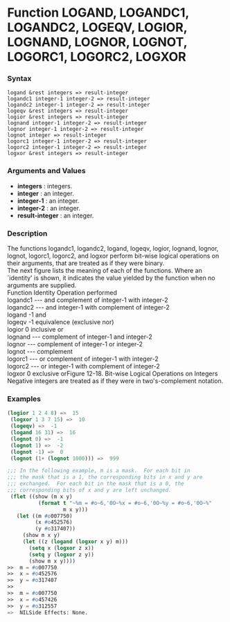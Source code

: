 <!-- Generated on 05/10/2020 by https://github.com/anto2oo/clhs-evolved -->

# Function LOGAND, LOGANDC1, LOGANDC2, LOGEQV, LOGIOR, LOGNAND, LOGNOR, LOGNOT, LOGORC1, LOGORC2, LOGXOR

### Syntax
`logand &rest integers => result-integer`  
`logandc1 integer-1 integer-2 => result-integer`  
`logandc2 integer-1 integer-2 => result-integer`  
`logeqv &rest integers => result-integer`  
`logior &rest integers => result-integer`  
`lognand integer-1 integer-2 => result-integer`  
`lognor integer-1 integer-2 => result-integer`  
`lognot integer => result-integer`  
`logorc1 integer-1 integer-2 => result-integer`  
`logorc2 integer-1 integer-2 => result-integer`  
`logxor &rest integers => result-integer`  


### Arguments and Values
- **integers** : integers.   
- **integer** : an integer.   
- **integer-1** : an integer.   
- **integer-2** : an integer.   
- **result-integer** : an integer.   


### Description
The functions logandc1, logandc2, logand, logeqv, logior, lognand, lognor, lognot, logorc1, logorc2, and logxor perform bit-wise logical operations on their arguments, that are treated as if they were binary.  
The next figure lists the meaning of each of the functions. Where an `identity' is shown, it indicates the value yielded by the function when no arguments are supplied.  
Function  Identity  Operation performed                           
logandc1  ---       and complement of integer-1 with integer-2    
logandc2  ---       and integer-1 with complement of integer-2    
logand    -1        and                                           
logeqv    -1        equivalence (exclusive nor)                   
logior    0         inclusive or                                  
lognand   ---       complement of integer-1 and integer-2         
lognor    ---       complement of integer-1 or integer-2          
lognot    ---       complement                                    
logorc1   ---       or complement of integer-1 with integer-2     
logorc2   ---       or integer-1 with complement of integer-2     
logxor    0         exclusive orFigure 12-18.  Bit-wise Logical Operations on Integers  
Negative integers are treated as if they were in two's-complement notation.



### Examples
```lisp 
(logior 1 2 4 8) =>  15
 (logxor 1 3 7 15) =>  10
 (logeqv) =>  -1
 (logand 16 31) =>  16
 (lognot 0) =>  -1
 (lognot 1) =>  -2
 (lognot -1) =>  0
 (lognot (1+ (lognot 1000))) =>  999

;;; In the following example, m is a mask.  For each bit in
;;; the mask that is a 1, the corresponding bits in x and y are
;;; exchanged.  For each bit in the mask that is a 0, the 
;;; corresponding bits of x and y are left unchanged.
 (flet ((show (m x y)
          (format t "~%m = #o~6,'0O~%x = #o~6,'0O~%y = #o~6,'0O~%"
                  m x y)))
   (let ((m #o007750)
         (x #o452576)
         (y #o317407))
     (show m x y)
     (let ((z (logand (logxor x y) m)))
       (setq x (logxor z x))
       (setq y (logxor z y))
       (show m x y))))
>>  m = #o007750
>>  x = #o452576
>>  y = #o317407
>>  
>>  m = #o007750
>>  x = #o457426
>>  y = #o312557
=>  NILSide Effects: None.
```
